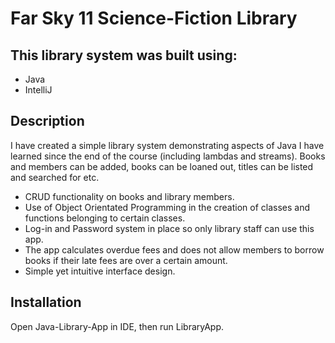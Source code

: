 # Far Sky 11 Science-Fiction Library

## This library system was built using:

* Java
* IntelliJ

## Description
I have created a simple library system demonstrating aspects of Java I have learned since the end of the course (including lambdas and streams). Books and members can be added, books can be loaned out, titles can be listed and searched for etc.

* CRUD functionality on books and library members.
* Use of Object Orientated Programming in the creation of classes and functions belonging to certain classes.
* Log-in and Password system in place so only library staff can use this app.
* The app calculates overdue fees and does not allow members to borrow books if their late fees are over a certain amount.
* Simple yet intuitive interface design.

## Installation
Open Java-Library-App in IDE, then run LibraryApp.
